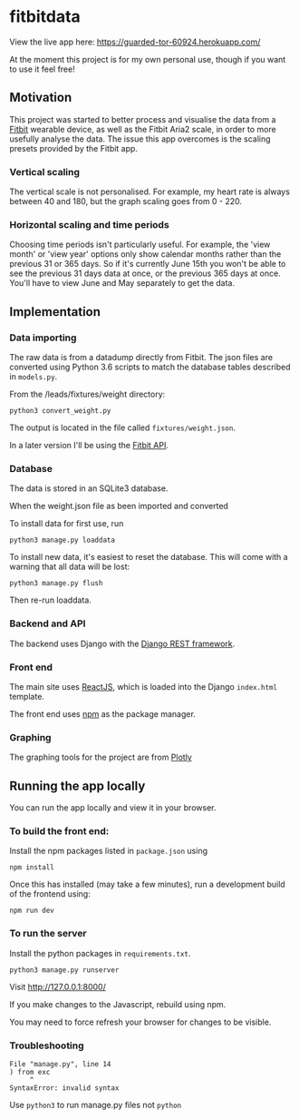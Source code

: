 # fitbitdata

View the live app here: https://guarded-tor-60924.herokuapp.com/

At the moment this project is for my own personal use, though if you want to use it feel free! 

## Motivation

This project was started to better process and visualise the data from a [Fitbit](https://www.fitbit.com/uk/home) wearable device, as well as the Fitbit Aria2 scale, in order to more usefully analyse the data. The issue this app overcomes is the scaling presets provided by the Fitbit app.

### Vertical scaling

The vertical scale is not personalised. For example, my heart rate is always between 40 and 180, but the graph scaling goes from 0 - 220. 

### Horizontal scaling and time periods

Choosing time periods isn't particularly useful. For example, the 'view month' or 'view year' options only show calendar months rather than the previous 31 or 365 days. So if it's currently June 15th you won't be able to see the previous 31 days data at once, or the previous 365 days at once. You'll have to view June and May separately to get the data. 

## Implementation

### Data importing

The raw data is from a datadump directly from Fitbit. The json files are converted using Python 3.6 scripts to match the database tables described in `models.py`. 

From the /leads/fixtures/weight directory:

    python3 convert_weight.py
    
The output is located in the file called `fixtures/weight.json`. 

In a later version I'll be using the [Fitbit API](https://dev.fitbit.com/build/reference/web-api/).

### Database

The data is stored in an SQLite3 database. 

When the weight.json file as been imported and converted

To install data for first use, run

    python3 manage.py loaddata
    
To install new data, it's easiest to reset the database. This will come with a warning that all data will be lost:

    python3 manage.py flush
   
Then re-run loaddata. 

### Backend and API

The backend uses Django with the [Django REST framework](https://www.django-rest-framework.org/).

### Front end

The main site uses [ReactJS](https://reactjs.org/), which is loaded into the Django `index.html` template. 

The front end uses [npm](https://www.npmjs.com/) as the package manager.

### Graphing

The graphing tools for the project are from [Plotly](https://plot.ly/)

## Running the app locally

You can run the app locally and view it in your browser. 

### To build the front end:

Install the npm packages listed in `package.json` using

`npm install`

Once this has installed (may take a few minutes), run a development build of the frontend using:

`npm run dev`

### To run the server

Install the python packages in `requirements.txt`. 

`python3 manage.py runserver`

Visit http://127.0.0.1:8000/

If you make changes to the Javascript, rebuild using npm.

You may need to force refresh your browser for changes to be visible. 

### Troubleshooting

    File "manage.py", line 14
    ) from exc
         ^
    SyntaxError: invalid syntax

Use `python3` to run manage.py files not `python`
